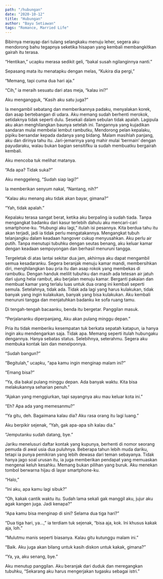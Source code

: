 ```yaml
---
path: "/hubungan"
date: "2020-10-12"
title: "Hubungan"
author: "Bayu Setiawan"
tags: "Romance, Married Life"
---
```

Bibirnya merayap dari tulang selangkaku menuju leher, segera aku mendorong bahu tegapnya seketika hisapan yang kembali membangkitkan gairah itu terasa.

“Hentikan,” ucapku merasa sedikit geli, “bakal susah ngilanginnya nanti.”

Sepasang mata itu menatapku dengan melas, “Kukira dia pergi,”

“Memang, tapi cuma dua hari aja.”

“Cih,” ia meraih sesuatu dari atas meja, “kalau ini?”

Aku mengangguk, “Kasih aku satu juga?”

Ia mengambil sebatang dan memberikannya padaku, menyalakan korek, dan asap bertebangan di udara. Aku memang sudah berhenti merokok, setidaknya tidak seperti dulu. Sesekali dalam sebulan tidak apalah. Lagipula aku akan menghilangkan baunya setelah ini. Tangannya yang kujadikan sandaran mulai membelai lembut rambutku,  Mendorong pelan kepalaku, pipiku bersandar kepada dadanya yang bidang. Malam masihlah panjang, aku dan dirinya tahu itu. Jari-jemarinya yang mahir mulai ‘bermain’ dengan payudaraku, walau bukan bagian sensitifku ia sudah membuatku bergairah kembali.

Aku mencoba tuk melihat matanya.

“Ada apa? Tidak suka?”

Aku menggeleng, “Sudah siap lagi?”

Ia memberikan senyum nakal, “Nantang, nih?”

“Kalau aku menang aku tidak akan bayar, gimana?”

“Yah, tidak apalah.”

Kepalaku terasa sangat berat, ketika aku berpaling ia sudah tiada. Tanpa mengangkat badanku dari kasur terlebih dahulu aku mencari-cari smartphone-ku. “Hubungi aku lagi,” itulah isi pesannya. Kita berdua tahu itu akan terjadi, jadi ia tidak perlu mengatakannya. Mengangkat tubuh telanjangku dalam keadaan hangover cukup menyusahkan. Aku perlu air putih. Tanpa menutupi tubuhku dengan seutas benang, aku keluar kamar dengan keadaan sempoyongan dan berhasil menuruni tangga.

Tergeletak di atas lantai sekitar dua jam, akhirnya aku dapat mengambil semua kesadaranku. Segera beranjak menuju kamar mandi, membersihkan diri, menghilangkan bau pria itu dan asap rokok yang membekas di rambutku. Dengan handuk melilit tubuhku dan masih ada tetesan air jatuh dari ujung helai rambut, aku berjalan menuju kamar. Berganti pakaian dan membuat kamar yang terlalu luas untuk dua orang ini kembali seperti semula. Setelahnya, tidak ada. Tidak ada lagi yang harus kulakukan, tidak banyak yang ingin kulakukan, banyak yang bisa kulakukan. Aku kembali menuruni tangga dan menjatuhkan badanku ke sofa ruang tamu.

Di tengah-tengah bacaanku, benda itu bergetar. Panggilan masuk.

“Perjalananku diperpanjang, Aku akan pulang minggu depan.”

Pria itu tidak memberiku kesempatan tuk berkata sepatah katapun, ia hanya ingin aku mendengarkan saja. Tidak apa. Memang seperti itulah hubungaku dengannya. Hanya sebatas status. Selebihnya, seterahmu. Segera aku membuka kontak lain dan menelponnya.

“Sudah bangun?”

“Begitulah,” ucapku, “apa kamu ingin menginap malam ini?”

“Emang bisa?”

“Ya, dia bakal pulang minggu depan. Ada banyak waktu. Kita bisa melakukannya seharian penuh.”

“Ajakan yang menggiurkan, tapi sayangnya aku mau keluar kota ini.”

“Eh? Apa ada yang memesanmu?”

“Ya gitu, deh. Bagaimana kalau dia? Aku rasa orang itu lagi luang.”

Aku berpikir sejenak, “Yah, gak apa-apa sih kalau dia.”

“Jemputanku sudah datang, bye.”

Jariku menelusuri daftar kontak yang kupunya, berhenti di nomor seorang pemuda di awal usia dua puluhnya. Beberapa tahun lebih muda dariku, tetapi ia punya pemikiran yang lebih dewasa dari teman sebayanya. Tidak hanya jago soal urusan itu, ia juga memberikan pendapat yang memuaskan mengenai keluh kesahku. Memang bukan pilihan yang buruk. Aku menekan tombol berwarna hijau di layar smartphone-ku.

“Halo,”

“Ini aku, apa kamu lagi sibuk?”

“Oh, kakak cantik waktu itu. Sudah lama sekali gak manggil aku, jujur aku agak kangen juga. Jadi kenapa?”

“Apa kamu bisa menginap di sini? Selama dua tiga hari?”

“Dua tiga hari, ya…,” ia terdiam tuk sejenak, “bisa aja, kok. Ini khusus kakak aja, loh.”

“Mulutmu manis seperti biasanya. Kalau gitu kutunggu malam ini.”

“Baik. Aku juga akan bilang untuk kasih diskon untuk kakak, gimana?”

“Ya, ya, aku senang, bye.”

Aku menutup panggilan. Aku beranjak dari duduk dan meregangkan tubuhku, “Sekarang aku harus mengerjakan tugasku sebagai istri.”
